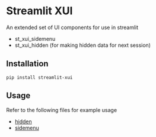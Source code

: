 # Streamlit XUI

An extended set of UI components for use in streamlit

- st_xui_sidemenu
- st_xui_hidden (for making hidden data for next session)

## Installation

```
pip install streamlit-xui
```

## Usage

Refer to the following files for example usage
- [hidden](hidden/README.md)
- [sidemenu](sidemenu/README.md)
